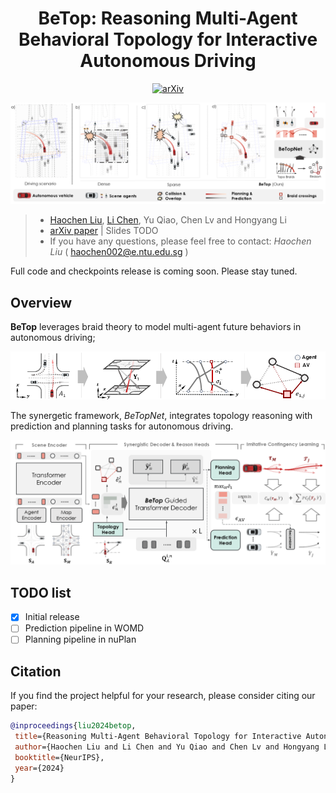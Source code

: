 <h1 align="center"> BeTop: Reasoning Multi-Agent Behavioral Topology 
for Interactive Autonomous Driving </h1> 

<div align="center">
 
[![arXiv](https://img.shields.io/badge/arXiv-2409.18031-479ee2.svg)](https://arxiv.org/abs/2409.18031)

</div>

<div id="top" align="center">
<p align="center">
<img src="assets/betop_teaser.png" width="1000px" >
</p>
</div>

> - [Haochen Liu](https://scholar.google.com/citations?user=iizqKUsAAAAJ&hl), [Li Chen](https://scholar.google.com/citations?user=ulZxvY0AAAAJ&hl=zh-CN), Yu Qiao, Chen Lv and Hongyang Li  
> - [arXiv paper](https://arxiv.org/abs/2409.18031) | Slides TODO  
> - If you have any questions, please feel free to contact: *Haochen Liu* ( haochen002@e.ntu.edu.sg )

<!-- > 📜 Preprint: <a href="https://arxiv.org/abs/2409.09016"><img src="https://img.shields.io/badge/arXiv-Paper-<color>"></a> -->


Full code and checkpoints release is coming soon. Please stay tuned.

## Overview

**BeTop**  leverages braid theory to model multi-agent future behaviors in autonomous driving;

<div id="top" align="center">
<p align="center">
<img src="assets/betop.png" width="1000px" >
</p>
</div>

The synergetic framework, *BeTopNet*, integrates topology reasoning with prediction and planning tasks for autonomous driving.

<div id="top" align="center">
<p align="center">
<img src="assets/betopnet.png" width="1000px" >
</p>
</div>

## TODO list

- [x] Initial release
- [ ] Prediction pipeline in WOMD
- [ ] Planning pipeline in nuPlan

## Citation

If you find the project helpful for your research, please consider citing our paper:

```bibtex
@inproceedings{liu2024betop,
 title={Reasoning Multi-Agent Behavioral Topology for Interactive Autonomous Driving}, 
 author={Haochen Liu and Li Chen and Yu Qiao and Chen Lv and Hongyang Li},
 booktitle={NeurIPS},
 year={2024}
}
```
